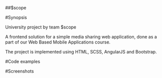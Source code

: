 ##$scope  

#Synopsis
 
 University project by team $scope
 
 A frontend solution for a simple media sharing web application, done as a part of our Web Based Mobile Applications course.
 
 The project is implemented using HTML, SCSS, AngularJS and Bootstrap.

#Code examples
 
#Screenshots
